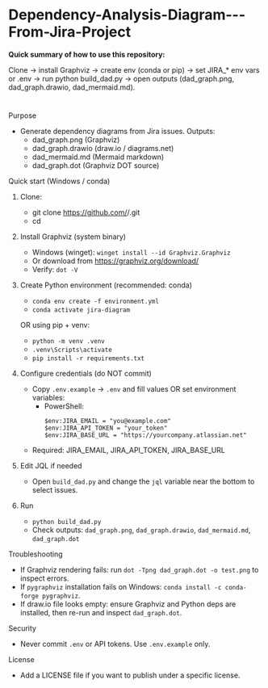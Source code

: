# Dependency-Analysis-Diagram---From-Jira-Project

**Quick summary of how to use this repository:**

Clone → install Graphviz → create env (conda or pip) → set JIRA_* env vars or .env → run python build_dad.py → open outputs (dad_graph.png, dad_graph.drawio, dad_mermaid.md).



#

Purpose
- Generate dependency diagrams from Jira issues. Outputs:
  - dad_graph.png (Graphviz)
  - dad_graph.drawio (draw.io / diagrams.net)
  - dad_mermaid.md (Mermaid markdown)
  - dad_graph.dot (Graphviz DOT source)

Quick start (Windows / conda)
1. Clone:
   - git clone https://github.com/<OWNER>/<REPO>.git
   - cd <REPO>

2. Install Graphviz (system binary)
   - Windows (winget): `winget install --id Graphviz.Graphviz`
   - Or download from https://graphviz.org/download/
   - Verify: `dot -V`

3. Create Python environment (recommended: conda)
   - `conda env create -f environment.yml`
   - `conda activate jira-diagram`

   OR using pip + venv:
   - `python -m venv .venv`
   - `.venv\Scripts\activate`
   - `pip install -r requirements.txt`

4. Configure credentials (do NOT commit)
   - Copy `.env.example` → `.env` and fill values OR set environment variables:
     - PowerShell:
       ```
       $env:JIRA_EMAIL = "you@example.com"
       $env:JIRA_API_TOKEN = "your_token"
       $env:JIRA_BASE_URL = "https://yourcompany.atlassian.net"
       ```
   - Required: JIRA_EMAIL, JIRA_API_TOKEN, JIRA_BASE_URL

5. Edit JQL if needed
   - Open `build_dad.py` and change the `jql` variable near the bottom to select issues.

6. Run
   - `python build_dad.py`
   - Check outputs: `dad_graph.png`, `dad_graph.drawio`, `dad_mermaid.md`, `dad_graph.dot`

Troubleshooting
- If Graphviz rendering fails: run `dot -Tpng dad_graph.dot -o test.png` to inspect errors.
- If `pygraphviz` installation fails on Windows: `conda install -c conda-forge pygraphviz`.
- If draw.io file looks empty: ensure Graphviz and Python deps are installed, then re-run and inspect `dad_graph.dot`.

Security
- Never commit `.env` or API tokens. Use `.env.example` only.

License
- Add a LICENSE file if you want to publish under a specific license.
